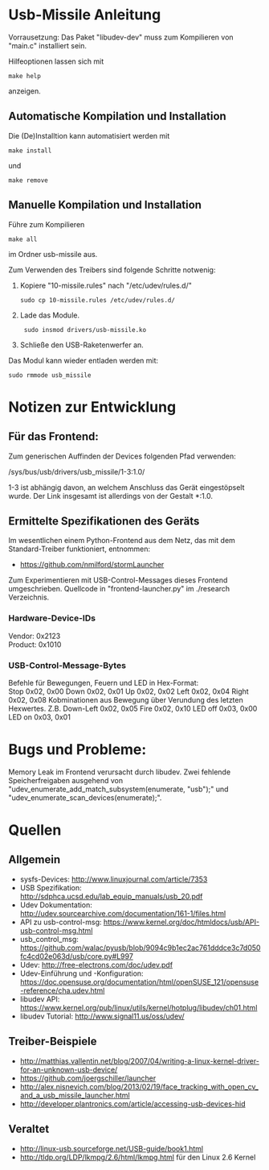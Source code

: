 # Usb-Missile Anleitung

Vorrausetzung: Das Paket "libudev-dev" muss zum Kompilieren von "main.c" installiert sein.

Hilfeoptionen lassen sich mit
```
make help
```
anzeigen.


## Automatische Kompilation und Installation

Die (De)Installtion kann automatisiert werden mit 
```
make install
```
und
```
make remove
```


## Manuelle Kompilation und Installation

Führe zum Kompilieren 
```
make all
```
im Ordner usb-missile aus.


Zum Verwenden des Treibers sind folgende Schritte notwenig:

1. Kopiere "10-missile.rules" nach "/etc/udev/rules.d/"

    ```
    sudo cp 10-missile.rules /etc/udev/rules.d/
    ```
2. Lade das Module.
   
   ```
    sudo insmod drivers/usb-missile.ko
    ```
3. Schließe den USB-Raketenwerfer an.


Das Modul kann wieder entladen werden mit:
```
sudo rmmode usb_missile
```




# Notizen zur Entwicklung

## Für das Frontend:
Zum generischen Auffinden der Devices folgenden Pfad verwenden:

/sys/bus/usb/drivers/usb_missile/1-3:1.0/

1-3 ist abhängig davon, an welchem Anschluss das Gerät eingestöpselt wurde. Der Link insgesamt ist allerdings von der Gestalt *:1.0.


## Ermittelte Spezifikationen des Geräts
Im wesentlichen einem Python-Frontend aus dem Netz, das mit dem Standard-Treiber funktioniert, entnommen: 

- https://github.com/nmilford/stormLauncher

Zum Experimentieren mit USB-Control-Messages dieses Frontend umgeschrieben. Quellcode in "frontend-launcher.py" im ./research Verzeichnis.

### Hardware-Device-IDs  
Vendor: 0x2123  
Product: 0x1010

### USB-Control-Message-Bytes
Befehle für Bewegungen, Feuern und LED in Hex-Format:  
Stop 0x02, 0x00
Down 0x02, 0x01
Up 0x02, 0x02
Left  0x02, 0x04
Right 0x02, 0x08
Kobminationen aus Bewegung über Verundung des letzten Hexwertes. Z.B. Down-Left 0x02, 0x05
Fire 0x02, 0x10
LED off 0x03, 0x00
LED on 0x03, 0x01



# Bugs und Probleme: 
Memory Leak im Frontend verursacht durch libudev.
Zwei fehlende Speicherfreigaben ausgehend von "udev_enumerate_add_match_subsystem(enumerate, "usb");" 
und "udev_enumerate_scan_devices(enumerate);".




# Quellen

## Allgemein

- sysfs-Devices: http://www.linuxjournal.com/article/7353
- USB Spezifikation: http://sdphca.ucsd.edu/lab_equip_manuals/usb_20.pdf
- Udev Dokumentation: http://udev.sourcearchive.com/documentation/161-1/files.html
- API zu usb-control-msg: https://www.kernel.org/doc/htmldocs/usb/API-usb-control-msg.html
- usb_control_msg: https://github.com/walac/pyusb/blob/9094c9b1ec2ac761dddce3c7d050fc4cd02e063d/usb/core.py#L997
- Udev: http://free-electrons.com/doc/udev.pdf
- Udev-Einführung und -Konfiguration: https://doc.opensuse.org/documentation/html/openSUSE_121/opensuse-reference/cha.udev.html
- libudev API: https://www.kernel.org/pub/linux/utils/kernel/hotplug/libudev/ch01.html
- libudev Tutorial: http://www.signal11.us/oss/udev/


## Treiber-Beispiele

- http://matthias.vallentin.net/blog/2007/04/writing-a-linux-kernel-driver-for-an-unknown-usb-device/
- https://github.com/joergschiller/launcher
- http://alex.nisnevich.com/blog/2013/02/19/face_tracking_with_open_cv_and_a_usb_missile_launcher.html
- http://developer.plantronics.com/article/accessing-usb-devices-hid

## Veraltet

- http://linux-usb.sourceforge.net/USB-guide/book1.html
- http://tldp.org/LDP/lkmpg/2.6/html/lkmpg.html für den Linux 2.6 Kernel
